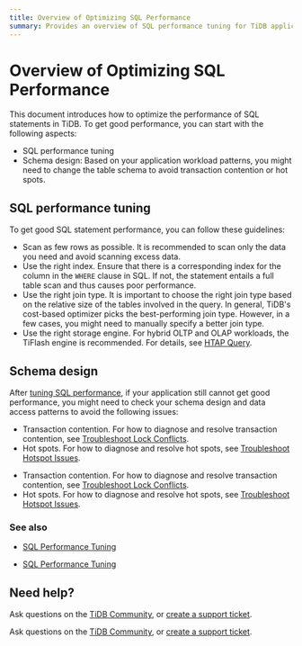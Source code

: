 ```yaml
---
title: Overview of Optimizing SQL Performance
summary: Provides an overview of SQL performance tuning for TiDB application developers.
---
```


# Overview of Optimizing SQL Performance

This document introduces how to optimize the performance of SQL statements in TiDB. To get good performance, you can start with the following aspects:

* SQL performance tuning
* Schema design: Based on your application workload patterns, you might need to change the table schema to avoid transaction contention or hot spots.

## SQL performance tuning

To get good SQL statement performance, you can follow these guidelines:

* Scan as few rows as possible. It is recommended to scan only the data you need and avoid scanning excess data.
* Use the right index. Ensure that there is a corresponding index for the column in the `WHERE` clause in SQL. If not, the statement entails a full table scan and thus causes poor performance.
* Use the right join type. It is important to choose the right join type based on the relative size of the tables involved in the query. In general, TiDB's cost-based optimizer picks the best-performing join type. However, in a few cases, you might need to manually specify a better join type.
* Use the right storage engine. For hybrid OLTP and OLAP workloads, the TiFlash engine is recommended. For details, see [HTAP Query](/develop/dev-guide-hybrid-oltp-and-olap-queries.md).

## Schema design

After [tuning SQL performance](#sql-performance-tuning), if your application still cannot get good performance, you might need to check your schema design and data access patterns to avoid the following issues:

<CustomContent platform="tidb">

* Transaction contention. For how to diagnose and resolve transaction contention, see [Troubleshoot Lock Conflicts](/troubleshoot-lock-conflicts.md).
* Hot spots. For how to diagnose and resolve hot spots, see [Troubleshoot Hotspot Issues](/troubleshoot-hot-spot-issues.md).

</CustomContent>

<CustomContent platform="tidb-cloud">

* Transaction contention. For how to diagnose and resolve transaction contention, see [Troubleshoot Lock Conflicts](https://docs.pingcap.com/tidb/stable/troubleshoot-lock-conflicts).
* Hot spots. For how to diagnose and resolve hot spots, see [Troubleshoot Hotspot Issues](https://docs.pingcap.com/tidb/stable/troubleshoot-hot-spot-issues).

</CustomContent>

### See also

<CustomContent platform="tidb">

* [SQL Performance Tuning](/sql-tuning-overview.md)

</CustomContent>

<CustomContent platform="tidb-cloud">

* [SQL Performance Tuning](/tidb-cloud/tidb-cloud-sql-tuning-overview.md)

</CustomContent>

## Need help?

<CustomContent platform="tidb">

Ask questions on the [TiDB Community](https://ask.pingcap.com/), or [create a support ticket](/support.md).

</CustomContent>

<CustomContent platform="tidb-cloud">

Ask questions on the [TiDB Community](https://ask.pingcap.com/), or [create a support ticket](https://support.pingcap.com/).

</CustomContent>